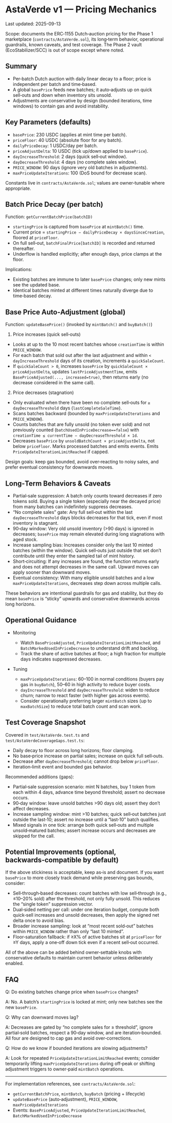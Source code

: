 # AstaVerde v1 — Pricing Mechanics

Last updated: 2025-09-13

Scope: documents the ERC‑1155 Dutch‑auction pricing for the Phase 1 marketplace (`contracts/AstaVerde.sol`), its long‑term behavior, operational guardrails, known caveats, and test coverage. The Phase 2 vault (EcoStabilizer/SCC) is out of scope except where noted.

## Summary

- Per‑batch Dutch auction with daily linear decay to a floor; price is independent per batch and time‑based.
- A global `basePrice` feeds new batches; it auto‑adjusts up on quick sell‑outs and down when inventory sits unsold.
- Adjustments are conservative by design (bounded iterations, time windows) to contain gas and avoid instability.

## Key Parameters (defaults)

- `basePrice`: 230 USDC (applies at mint time per batch).
- `priceFloor`: 40 USDC (absolute floor for any batch).
- `dailyPriceDecay`: 1 USDC/day per batch.
- `priceAdjustDelta`: 10 USDC (tick up/down applied to `basePrice`).
- `dayIncreaseThreshold`: 2 days (quick sell‑out window).
- `dayDecreaseThreshold`: 4 days (no complete sales window).
- `PRICE_WINDOW`: 90 days (ignore very old batches in adjustments).
- `maxPriceUpdateIterations`: 100 (DoS bound for decrease scan).

Constants live in `contracts/AstaVerde.sol`; values are owner‑tunable where appropriate.

## Batch Price Decay (per batch)

Function: `getCurrentBatchPrice(batchID)`

- `startingPrice` is captured from `basePrice` at `mintBatch()` time.
- Current price = `startingPrice − dailyPriceDecay × daysSinceCreation`, floored at `priceFloor`.
- On full sell‑out, `batchFinalPrice[batchID]` is recorded and returned thereafter.
- Underflow is handled explicitly; after enough days, price clamps at the floor.

Implications:

- Existing batches are immune to later `basePrice` changes; only new mints see the updated base.
- Identical batches minted at different times naturally diverge due to time‑based decay.

## Base Price Auto‑Adjustment (global)

Function: `updateBasePrice()` (invoked by `mintBatch()` and `buyBatch()`)

1) Price increases (quick sell‑outs)

- Looks at up to the 10 most recent batches whose `creationTime` is within `PRICE_WINDOW`.
- For each batch that sold out after the last adjustment and within `< dayIncreaseThreshold` days of its creation, increments a `quickSaleCount`.
- If `quickSaleCount > 0`, increases `basePrice` by `quickSaleCount × priceAdjustDelta`, updates `lastPriceAdjustmentTime`, emits `BasePriceAdjusted(..., increased=true)`, then returns early (no decrease considered in the same call).

2) Price decreases (stagnation)

- Only evaluated when there have been no complete sell‑outs for `≥ dayDecreaseThreshold` days (`lastCompleteSaleTime`).
- Scans batches backward (bounded by `maxPriceUpdateIterations` and `PRICE_WINDOW`).
- Counts batches that are fully unsold (no token ever sold) and not previously counted (`batchUsedInPriceDecrease==false`) with `creationTime ≤ currentTime − dayDecreaseThreshold × 1d`.
- Decreases `basePrice` by `unsoldBatchCount × priceAdjustDelta`, not below `priceFloor`. Marks processed batches and emits events. Emits `PriceUpdateIterationLimitReached` if capped.

Design goals: keep gas bounded, avoid over‑reacting to noisy sales, and prefer eventual consistency for downwards moves.

## Long‑Term Behaviors & Caveats

- Partial‑sale suppression: A batch only counts toward decreases if zero tokens sold. Buying a single token (especially near the decayed price) from many batches can indefinitely suppress decreases.
- “No complete sales” gate: Any full sell‑out within the last `dayDecreaseThreshold` days blocks decreases for that tick, even if most inventory is stagnant.
- 90‑day window: Very old unsold inventory (>90 days) is ignored in decreases; `basePrice` may remain elevated during long stagnations with aged stock.
- Increase sampling bias: Increases consider only the last 10 minted batches (within the window). Quick sell‑outs just outside that set don’t contribute until they enter the sampled tail of mint history.
- Short‑circuiting: If any increases are found, the function returns early and does not attempt decreases in the same call. Upward moves can apply sooner than downward moves.
- Eventual consistency: With many eligible unsold batches and a low `maxPriceUpdateIterations`, decreases step down across multiple calls.

These behaviors are intentional guardrails for gas and stability, but they do mean `basePrice` is “sticky” upwards and conservative downwards across long horizons.

## Operational Guidance

- Monitoring
  - Watch `BasePriceAdjusted`, `PriceUpdateIterationLimitReached`, and `BatchMarkedUsedInPriceDecrease` to understand drift and backlog.
  - Track the share of active batches at floor; a high fraction for multiple days indicates suppressed decreases.

- Tuning
  - `maxPriceUpdateIterations`: 60–100 in normal conditions (buyers pay gas in `buyBatch`), 50–60 in high activity to reduce buyer costs.
  - `dayIncreaseThreshold` and `dayDecreaseThreshold`: widen to reduce churn; narrow to react faster (with higher gas across events).
  - Consider operationally preferring larger `mintBatch` sizes (up to `maxBatchSize`) to reduce total batch count and scan work.

## Test Coverage Snapshot

Covered in `test/AstaVerde.test.ts` and `test/AstaVerdeCoverageGaps.test.ts`:

- Daily decay to floor across long horizons; floor clamping.
- No base‑price increase on partial sales; increase on quick full sell‑outs.
- Decrease after `dayDecreaseThreshold`; cannot drop below `priceFloor`.
- Iteration‑limit event and bounded gas behavior.

Recommended additions (gaps):

- Partial‑sale suppression scenario: mint N batches, buy 1 token from each within 4 days, advance time beyond threshold; assert no decrease occurs.
- 90‑day window: leave unsold batches >90 days old; assert they don’t affect decreases.
- Increase sampling window: mint >10 batches; quick sell‑out batches just outside the last‑10; assert no increase until a “last‑10” batch qualifies.
- Mixed signals in one tick: arrange both quick sell‑outs and multiple unsold‑matured batches; assert increase occurs and decreases are skipped for the call.

## Potential Improvements (optional, backwards‑compatible by default)

If the above stickiness is acceptable, keep as‑is and document. If you want `basePrice` to more closely track demand while preserving gas bounds, consider:

- Sell‑through‑based decreases: count batches with low sell‑through (e.g., ≤10–20% sold) after the threshold, not only fully unsold. This reduces the “single token” suppression vector.
- Dual‑sided netting per call: under one iteration budget, compute both quick‑sell increases and unsold decreases, then apply the signed net delta once to avoid bias.
- Broader increase sampling: look at “most recent sold‑out” batches within `PRICE_WINDOW` rather than only “last 10 minted”.
- Floor‑saturation fallback: if ≥X% of active batches sit at `priceFloor` for ≥Y days, apply a one‑off down tick even if a recent sell‑out occurred.

All of the above can be added behind owner‑settable knobs with conservative defaults to maintain current behavior unless deliberately enabled.

## FAQ

Q: Do existing batches change price when `basePrice` changes?

A: No. A batch’s `startingPrice` is locked at mint; only new batches see the new `basePrice`.

Q: Why can downward moves lag?

A: Decreases are gated by “no complete sales for ≥ threshold”, ignore partial‑sold batches, respect a 90‑day window, and are iteration‑bounded. All four are designed to cap gas and avoid over‑corrections.

Q: How do we know if bounded iterations are slowing adjustments?

A: Look for repeated `PriceUpdateIterationLimitReached` events; consider temporarily lifting `maxPriceUpdateIterations` during off‑peak or shifting adjustment triggers to owner‑paid `mintBatch` operations.

---

For implementation references, see `contracts/AstaVerde.sol`:

- `getCurrentBatchPrice`, `mintBatch`, `buyBatch` (pricing + lifecycle)
- `updateBasePrice` (auto‑adjustment), `PRICE_WINDOW`, `maxPriceUpdateIterations`
- Events: `BasePriceAdjusted`, `PriceUpdateIterationLimitReached`, `BatchMarkedUsedInPriceDecrease`

